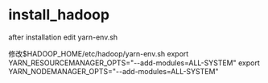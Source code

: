 # install_hadoop

after installation
edit yarn-env.sh

修改$HADOOP_HOME/etc/hadoop/yarn-env.sh
export YARN_RESOURCEMANAGER_OPTS="--add-modules=ALL-SYSTEM"
export YARN_NODEMANAGER_OPTS="--add-modules=ALL-SYSTEM"
